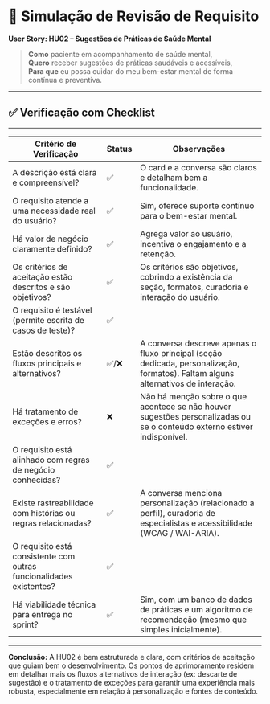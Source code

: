 # 🧪 Simulação de Revisão de Requisito

**User Story: HU02 – Sugestões de Práticas de Saúde Mental**

> **Como** paciente em acompanhamento de saúde mental,  
> **Quero** receber sugestões de práticas saudáveis e acessíveis,  
> **Para que** eu possa cuidar do meu bem-estar mental de forma contínua e preventiva.

---

## ✅ Verificação com Checklist
---------------------------------------------------------------------------------------------------------------------------------
| Critério de Verificação                                              | Status | Observações                                                                                                    |
|----------------------------------------------------------------------|-----------------------|----------------------------------------------------------------------------------------------------------------|
| A descrição está clara e compreensível?                              | ✅                    | O card e a conversa são claros e detalham bem a funcionalidade.                                                 |
| O requisito atende a uma necessidade real do usuário?                | ✅                    | Sim, oferece suporte contínuo para o bem-estar mental.                                                 |
| Há valor de negócio claramente definido?                             | ✅                    | Agrega valor ao usuário, incentiva o engajamento e a retenção.                                                  |
| Os critérios de aceitação estão descritos e são objetivos?           | ✅                    | Os critérios são objetivos, cobrindo a existência da seção, formatos, curadoria e interação do usuário. |
| O requisito é testável (permite escrita de casos de teste)?          | ✅                    |              |
| Estão descritos os fluxos principais e alternativos?                 | ✅/❌                | A conversa descreve apenas o fluxo principal (seção dedicada, personalização, formatos). Faltam alguns alternativos de interação. |
| Há tratamento de exceções e erros?                                   | ❌                    | Não há menção sobre o que acontece se não houver sugestões personalizadas ou se o conteúdo externo estiver indisponível. |
| O requisito está alinhado com regras de negócio conhecidas?          | ✅                    |              |
| Existe rastreabilidade com histórias ou regras relacionadas?         | ✅                    | A conversa menciona personalização (relacionado a perfil), curadoria de especialistas e acessibilidade (WCAG / WAI-ARIA). |
| O requisito está consistente com outras funcionalidades existentes?  | ✅                    |              |
| Há viabilidade técnica para entrega no sprint?                       | ✅                    | Sim, com um banco de dados de práticas e um algoritmo de recomendação (mesmo que simples inicialmente).        |
--------------------------------------------------------------------------------------------------------------

**Conclusão:** A HU02 é bem estruturada e clara, com critérios de aceitação que guiam bem o desenvolvimento. Os pontos de aprimoramento residem em detalhar mais os fluxos alternativos de interação (ex: descarte de sugestão) e o tratamento de exceções para garantir uma experiência mais robusta, especialmente em relação à personalização e fontes de conteúdo.